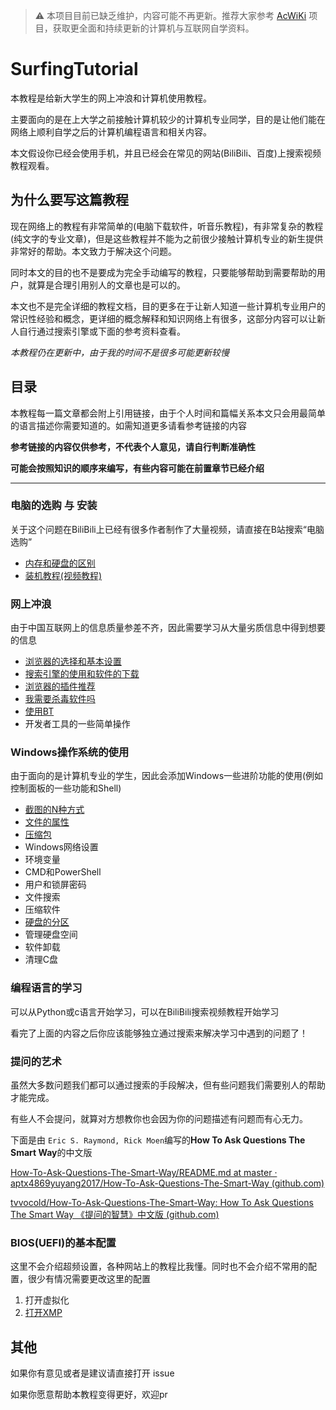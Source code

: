 > ⚠️ 本项目目前已缺乏维护，内容可能不再更新。推荐大家参考 [AcWiKi](https://github.com/Ac-Wiki/AcWiKi) 项目，获取更全面和持续更新的计算机与互联网自学资料。
# SurfingTutorial

本教程是给新大学生的网上冲浪和计算机使用教程。

主要面向的是在上大学之前接触计算机较少的计算机专业同学，目的是让他们能在网络上顺利自学之后的计算机编程语言和相关内容。

本文假设你已经会使用手机，并且已经会在常见的网站(BiliBili、百度)上搜索视频教程观看。

## 为什么要写这篇教程

现在网络上的教程有非常简单的(电脑下载软件，听音乐教程)，有非常复杂的教程(纯文字的专业文章)，但是这些教程并不能为之前很少接触计算机专业的新生提供非常好的帮助。本文致力于解决这个问题。

同时本文的目的也不是要成为完全手动编写的教程，只要能够帮助到需要帮助的用户，就算是合理引用别人的文章也是可以的。

本文也不是完全详细的教程文档，目的更多在于让新人知道一些计算机专业用户的常识性经验和概念，更详细的概念解释和知识网络上有很多，这部分内容可以让新人自行通过搜索引擎或下面的参考资料查看。

*本教程仍在更新中，由于我的时间不是很多可能更新较慢*

## 目录

本教程每一篇文章都会附上引用链接，由于个人时间和篇幅关系本文只会用最简单的语言描述你需要知道的。如需知道更多请看参考链接的内容

**参考链接的内容仅供参考，不代表个人意见，请自行判断准确性**

**可能会按照知识的顺序来编写，有些内容可能在前置章节已经介绍**

---

### 电脑的选购 与 安装

关于这个问题在BiliBili上已经有很多作者制作了大量视频，请直接在B站搜索“电脑选购”

* [内存和硬盘的区别](chap1/ram_disk.md)
* [装机教程(视频教程)](https://www.bilibili.com/video/av818609247/)

### 网上冲浪

由于中国互联网上的信息质量参差不齐，因此需要学习从大量劣质信息中得到想要的信息

* [浏览器的选择和基本设置](chap2/browser_choose.md)
* [搜索引擎的使用和软件的下载](chap2/search_engine.md)
* [浏览器的插件推荐](chap2/browser_plugins_recommend.md)
* [我需要杀毒软件吗](chap2/antivirus.md)
* [使用BT](chap2/To_be_BT_master.md)
* 开发者工具的一些简单操作

### Windows操作系统的使用

由于面向的是计算机专业的学生，因此会添加Windows一些进阶功能的使用(例如控制面板的一些功能和Shell)

* [截图的N种方式](chap3/screenshot_ways.md)
* [文件的属性](chap3/file_attributes.md)
* [压缩包](chap3/unzip.md)
* Windows网络设置
* 环境变量
* CMD和PowerShell
* 用户和锁屏密码
* 文件搜索
* 压缩软件
* [硬盘的分区](chap3/windows_disk.md)
* 管理硬盘空间 
* 软件卸载
* 清理C盘

### 编程语言的学习

可以从Python或c语言开始学习，可以在BiliBili搜索视频教程开始学习

看完了上面的内容之后你应该能够独立通过搜索来解决学习中遇到的问题了！

### 提问的艺术

虽然大多数问题我们都可以通过搜索的手段解决，但有些问题我们需要别人的帮助才能完成。

有些人不会提问，就算对方想教你也会因为你的问题描述有问题而有心无力。

下面是由 `Eric S. Raymond, Rick Moen`编写的**How To Ask Questions The Smart Way**的中文版

[How-To-Ask-Questions-The-Smart-Way/README.md at master · aptx4869yuyang2017/How-To-Ask-Questions-The-Smart-Way (github.com)](https://github.com/aptx4869yuyang2017/How-To-Ask-Questions-The-Smart-Way/blob/master/README.md)

[tvvocold/How-To-Ask-Questions-The-Smart-Way: How To Ask Questions The Smart Way 《提问的智慧》中文版 (github.com)](https://github.com/tvvocold/How-To-Ask-Questions-The-Smart-Way)


### BIOS(UEFI)的基本配置

这里不会介绍超频设置，各种网站上的教程比我懂。同时也不会介绍不常用的配置，很少有情况需要更改这里的配置

1. 打开虚拟化
1. [打开XMP](chap4/XMP.md)


## 其他

如果你有意见或者是建议请直接打开 issue

如果你愿意帮助本教程变得更好，欢迎pr
